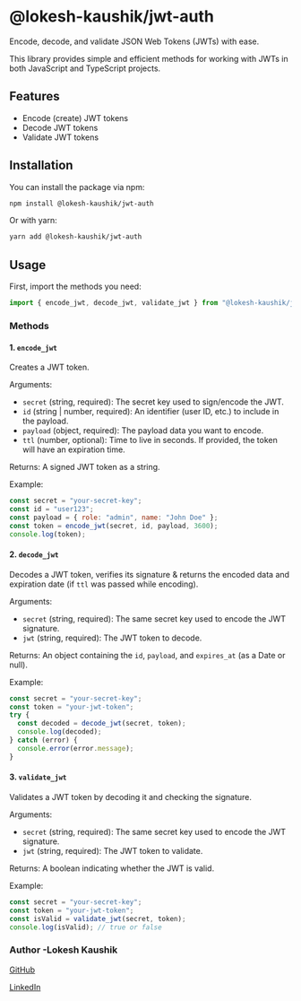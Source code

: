 # @lokesh-kaushik/jwt-auth

Encode, decode, and validate JSON Web Tokens (JWTs) with ease.

This library provides simple and efficient methods for working with JWTs in both JavaScript and TypeScript projects.

## Features

- Encode (create) JWT tokens
- Decode JWT tokens
- Validate JWT tokens

## Installation

You can install the package via npm:

```bash
npm install @lokesh-kaushik/jwt-auth
```

Or with yarn:

```bash
yarn add @lokesh-kaushik/jwt-auth
```

## Usage

First, import the methods you need:

```js
import { encode_jwt, decode_jwt, validate_jwt } from "@lokesh-kaushik/jwt-auth";
```

### Methods

#### 1. `encode_jwt`

Creates a JWT token.

Arguments:

- `secret` (string, required): The secret key used to sign/encode the JWT.
- `id` (string | number, required): An identifier (user ID, etc.) to include in the payload.
- `payload` (object, required): The payload data you want to encode.
- `ttl` (number, optional): Time to live in seconds. If provided, the token will have an expiration time.

Returns: A signed JWT token as a string.

Example:

```javascript
const secret = "your-secret-key";
const id = "user123";
const payload = { role: "admin", name: "John Doe" };
const token = encode_jwt(secret, id, payload, 3600);
console.log(token);
```

#### 2. `decode_jwt`

Decodes a JWT token, verifies its signature & returns the encoded data and expiration date (if `ttl` was passed while encoding).

Arguments:

- `secret` (string, required): The same secret key used to encode the JWT signature.
- `jwt` (string, required): The JWT token to decode.

Returns: An object containing the `id`, `payload`, and `expires_at` (as a Date or null).

Example:

```javascript
const secret = "your-secret-key";
const token = "your-jwt-token";
try {
  const decoded = decode_jwt(secret, token);
  console.log(decoded);
} catch (error) {
  console.error(error.message);
}
```

#### 3. `validate_jwt`

Validates a JWT token by decoding it and checking the signature.

Arguments:

- `secret` (string, required): The same secret key used to encode the JWT signature.
- `jwt` (string, required): The JWT token to validate.

Returns: A boolean indicating whether the JWT is valid.

Example:

```javascript
const secret = "your-secret-key";
const token = "your-jwt-token";
const isValid = validate_jwt(secret, token);
console.log(isValid); // true or false
```

### Author -Lokesh Kaushik

[GitHub](https://github.com/c0dewithLokesh/)

[LinkedIn](https://www.linkedin.com/in/lokesh--kaushik/)
